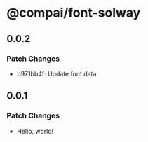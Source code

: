 # @compai/font-solway

## 0.0.2

### Patch Changes

- b971bb4f: Update font data

## 0.0.1

### Patch Changes

- Hello, world!
